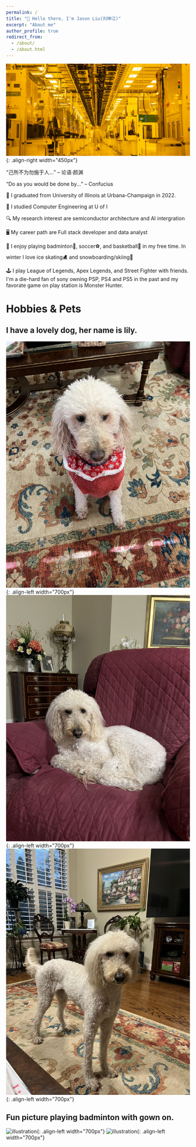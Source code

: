 ```yaml
---
permalink: /
title: "💪 Hello there, I'm Jason Liu(刘珅江)"
excerpt: "About me"
author_profile: true
redirect_from: 
  - /about/
  - /about.html
---
```


![illustration](/images/semiconductor_factory.jpg){: .align-right width="450px"}

<q>己所不为勿施于人&#8230;</q> &#8211; 论语·颜渊

<q>Do as you would be done by&#8230;</q> &#8211; Confucius

👏 I graduated from University of Illinois at Urbana-Champaign in 2022.

📘 I studied Computer Engineering at U of I

🔍 My research interest are semiconductor architecture and AI intergration

🖥️ My career path are Full stack developer and data analyst

🎯 I enjoy playing badminton🏸, soccer⚽, and basketball🏀 in my free time. 
In winter I love ice skating⛸️ and snowboarding/skiing🎿

🕹️ I play League of Legends, Apex Legends, and Street Fighter with friends.
I'm a die-hard fan of sony owning PSP, PS4 and PS5 in the past and my favorate game on play station is Monster Hunter.

Hobbies & Pets
======
I have a lovely dog, her name is lily.
------
![illustration](/images/dog1.jpg){: .align-left width="700px"}
![illustration](/images/dog2.jpg){: .align-left width="700px"}
![illustration](/images/dog3.jpg){: .align-left width="700px"}

Fun picture playing badminton with gown on.
------
![illustration](/images/badminton1.jpg){: .align-left width="700px"}
![illustration](/images/badminton2.jpg){: .align-left width="700px"}
